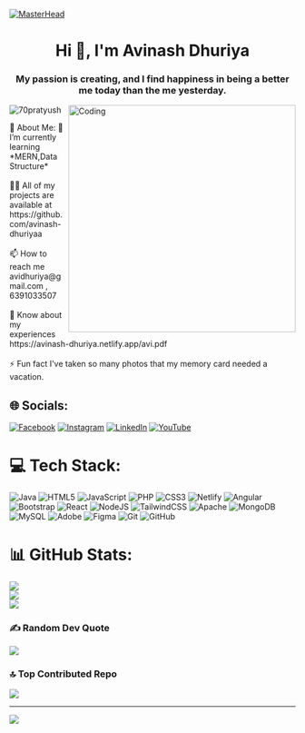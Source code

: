 [![MasterHead](https://firebasestorage.googleapis.com/v0/b/flexi-coding.appspot.com/o/dempgi7-520f8d5f-63d4-4453-8822-dbc149ae27f8.gif?alt=media&token=91c0c7b2-93c3-4029-b011-1a8703c5730d)](https://rishavchanda.io)
<h1 align="center">Hi 👋, I'm Avinash Dhuriya</h1>
<h3 align="center">My passion is creating, and I find happiness in being a better me today than the me yesterday.</h3>
<img align="right" alt="Coding" width="400" src="[[https://cdn.dribbble.com/users/1162077/screenshots/3848914/media/7ed7d5ca074b48b328150e5a231e8d1f.gif](https://giphy.com/clips/work-computer-laptop-1u01IRKm3cKUH4GU1U](https://giphy.com/gifs/looneytunesworldofmayhem-world-of-mayhem-looney-tunes-ltwom-RbDKaczqWovIugyJmW))"

<p align="left"> <img src="https://komarev.com/ghpvc/?username=70pratyush&label=Profile%20views&color=0e75b6&style=flat" alt="70pratyush" /> </p>
<p align="left"> 
💫 About Me: 🌱 I’m currently learning *MERN,Data Structure*<br><br>👨‍💻 All of my projects are available at https://github.com/avinash-dhuriyaa<br><br>📫 How to reach me avidhuriya@gmail.com , 6391033507<br><br>📄 Know about my experiences https://avinash-dhuriya.netlify.app/avi.pdf<br><br>⚡ Fun fact I've taken so many photos that my memory card needed a vacation.<br>

## 🌐 Socials:
[![Facebook](https://img.shields.io/badge/Facebook-%231877F2.svg?logo=Facebook&logoColor=white)](https://facebook.com/AviRock) [![Instagram](https://img.shields.io/badge/Instagram-%23E4405F.svg?logo=Instagram&logoColor=white)](https://instagram.com/avirock_kashyap) [![LinkedIn](https://img.shields.io/badge/LinkedIn-%230077B5.svg?logo=linkedin&logoColor=white)](https://linkedin.com/in/avinash-dhuriya) [![YouTube](https://img.shields.io/badge/YouTube-%23FF0000.svg?logo=YouTube&logoColor=white)](https://youtube.com/@avinash_dhuriya) 

# 💻 Tech Stack:
![Java](https://img.shields.io/badge/java-%23ED8B00.svg?style=plastic&logo=openjdk&logoColor=white) ![HTML5](https://img.shields.io/badge/html5-%23E34F26.svg?style=plastic&logo=html5&logoColor=white) ![JavaScript](https://img.shields.io/badge/javascript-%23323330.svg?style=plastic&logo=javascript&logoColor=%23F7DF1E) ![PHP](https://img.shields.io/badge/php-%23777BB4.svg?style=plastic&logo=php&logoColor=white) ![CSS3](https://img.shields.io/badge/css3-%231572B6.svg?style=plastic&logo=css3&logoColor=white) ![Netlify](https://img.shields.io/badge/netlify-%23000000.svg?style=plastic&logo=netlify&logoColor=#00C7B7) ![Angular](https://img.shields.io/badge/angular-%23DD0031.svg?style=plastic&logo=angular&logoColor=white) ![Bootstrap](https://img.shields.io/badge/bootstrap-%238511FA.svg?style=plastic&logo=bootstrap&logoColor=white) ![React](https://img.shields.io/badge/react-%2320232a.svg?style=plastic&logo=react&logoColor=%2361DAFB) ![NodeJS](https://img.shields.io/badge/node.js-6DA55F?style=plastic&logo=node.js&logoColor=white) ![TailwindCSS](https://img.shields.io/badge/tailwindcss-%2338B2AC.svg?style=plastic&logo=tailwind-css&logoColor=white) ![Apache](https://img.shields.io/badge/apache-%23D42029.svg?style=plastic&logo=apache&logoColor=white) ![MongoDB](https://img.shields.io/badge/MongoDB-%234ea94b.svg?style=plastic&logo=mongodb&logoColor=white) ![MySQL](https://img.shields.io/badge/mysql-4479A1.svg?style=plastic&logo=mysql&logoColor=white) ![Adobe](https://img.shields.io/badge/adobe-%23FF0000.svg?style=plastic&logo=adobe&logoColor=white) ![Figma](https://img.shields.io/badge/figma-%23F24E1E.svg?style=plastic&logo=figma&logoColor=white) ![Git](https://img.shields.io/badge/git-%23F05033.svg?style=plastic&logo=git&logoColor=white) ![GitHub](https://img.shields.io/badge/github-%23121011.svg?style=plastic&logo=github&logoColor=white)
# 📊 GitHub Stats:
![](https://github-readme-stats.vercel.app/api?username=avinash-dhuriyaa&theme=neon&hide_border=true&include_all_commits=true&count_private=false)<br/>
![](https://github-readme-streak-stats.herokuapp.com/?user=avinash-dhuriyaa&theme=neon&hide_border=true)<br/>
![](https://github-readme-stats.vercel.app/api/top-langs/?username=avinash-dhuriyaa&theme=neon&hide_border=true&include_all_commits=true&count_private=false&layout=compact)

### ✍️ Random Dev Quote
![](https://quotes-github-readme.vercel.app/api?type=horizontal&theme=gruvbox)

### 🔝 Top Contributed Repo
![](https://github-contributor-stats.vercel.app/api?username=avinash-dhuriyaa&limit=5&theme=gruvbox&combine_all_yearly_contributions=true)

---
[![](https://visitcount.itsvg.in/api?id=avinash-dhuriyaa&icon=2&color=3)](https://visitcount.itsvg.in)

<!-- Proudly created with GPRM ( https://gprm.itsvg.in ) -->
